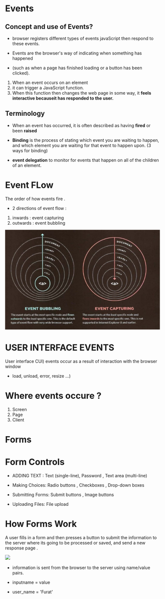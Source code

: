 

# Events 

## Concept and use of Events?
- browser registers different
types of events
javaScript then respond to these events. 

- Events are the browser's way of indicating when
something has happened 

- (such as when a page has
finished loading or a button has been clicked). 

1. When an event occurs on an element
2. it can trigger a JavaScript function. 
2. When this function then changes
the web page in some way, it **feels interactive becauseit has responded to the user.**


## Terminology

- When an event has occurred, it is often described as having **fired** or been **raised**

- **Binding** is the process of stating which event you are
waiting to happen, and which element you are waiting
for that event to happen upon. (3 ways for binding)

- **event delegation** to monitor for events
that happen on all of the children of an element.


# Event FLow 

The order of how events fire .

- 2 directions of event flow :

1. inwards : event capturing
2. outwards : event bubbling 

![](d1.PNG)


# USER INTERFACE EVENTS 

User interface CUI) events occur as a result of interaction with the
browser window 


- load, unload, error, resize ...)


# Where events occure ?

1. Screen 
2. Page 
3. Client 


# Forms 


# Form Controls

- ADDING TEXT :
Text (single-line), Password , Text area (multi-line)

- Making Choices:
Radio buttons , Checkboxes , Drop-down boxes 

- Submitting Forms:
Submit buttons , Image buttons

-  Uploading Files:
File upload




# How Forms Work

A user fills in a form and then presses a button
to submit the information to the server where its going to be processed or saved, and send a new response page .

![](https://image.slidesharecdn.com/makingwebformsusingphp-121008233604-phpapp01/95/making-web-forms-using-php-2-728.jpg?cb=1349739411)


- information
is sent from the browser to the server using name/value pairs. 

- inputname = value 
- user_name = 'Furat' 



